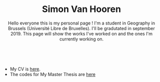 <p align="center">
	    <h1 align="center">Simon Van Hooren</h1>
	    <p align="center">Hello everyone this is my personal page ! 
	I'm a student in Geography in Brussels (Université Libre de Bruxelles).
	I'll be gradutated in september 2019.
	This page will show the works I've worked on and the ones I'm currently working on.</p>
	    <br><br><br>
	</p>


* My CV is [here](https://svhooren.github.io/CV-2019/).
* The codes for My Master Thesis are [here](https://svhooren.github.io/Presidentielles_Paris_2017/)
